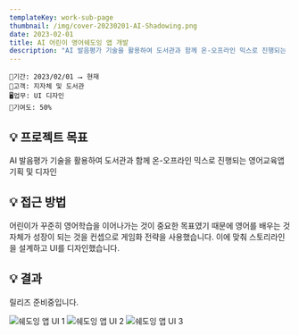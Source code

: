 ```yaml
---
templateKey: work-sub-page
thumbnail: /img/cover-20230201-AI-Shadowing.png
date: 2023-02-01
title: AI 어린이 영어쉐도잉 앱 개발
description: "AI 발음평가 기술을 활용하여 도서관과 함께 온-오프라인 믹스로 진행되는 영어교육앱 기획 및 디자인"
---
```

```
📅기간: 2023/02/01 ⭢ 현재
🤝고객: 지자체 및 도서관
🖥️업무: UI 디자인
🎯기여도: 50%
```

## 💡 프로젝트 목표
AI 발음평가 기술을 활용하여 도서관과 함께 온-오프라인 믹스로 진행되는 영어교육앱 기획 및 디자인

## 💡 접근 방법
어린이가 꾸준히 영어학습을 이어나가는 것이 중요한 목표였기 때문에 영어를 배우는 것 자체가 성장이 되는 것을 컨셉으로 게임화 전략을 사용했습니다. 이에 맞춰 스토리라인을 설계하고 UI를 디자인했습니다.

## 💡 결과
릴리즈 준비중입니다.

![쉐도잉 앱 UI 1](/img/AI-Shadowing-000.png)
![쉐도잉 앱 UI 2](/img/AI-Shadowing-001.png)
![쉐도잉 앱 UI 3](/img/AI-Shadowing-002.png)